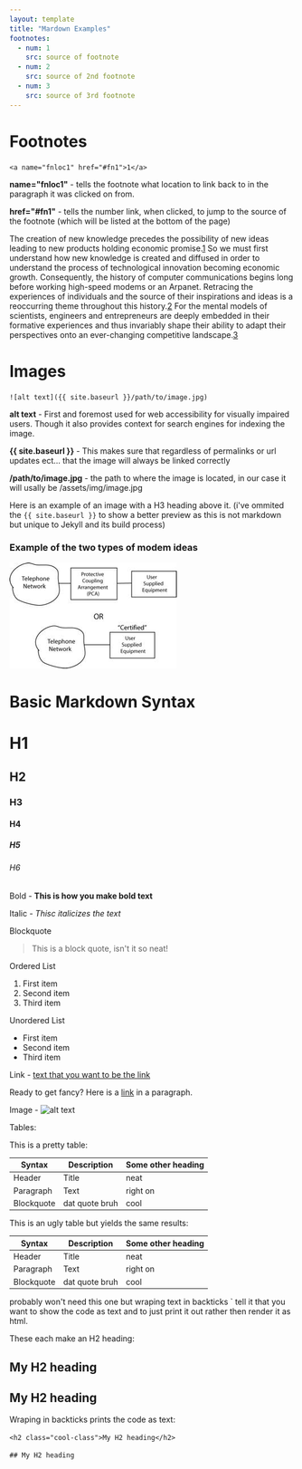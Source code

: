 ```yaml
---
layout: template
title: "Mardown Examples"
footnotes:
  - num: 1
    src: source of footnote
  - num: 2
    src: source of 2nd footnote
  - num: 3
    src: source of 3rd footnote
---
```



Footnotes
=========
`<a name="fnloc1" href="#fn1">1</a>`


**name="fnloc1"** - tells the footnote what location to link back to in the paragraph it was clicked on from.

**href="#fn1"**  - tells the number link, when clicked, to jump to the source of the footnote (which will be listed at the bottom of the page)

The creation of new knowledge precedes the possibility of new ideas leading to new products holding economic promise.<a name="fnloc1" href="#fn1">1</a> So we must first understand how new knowledge is created and diffused in order to understand the process of technological innovation becoming economic growth. Consequently, the history of computer communications begins long before working high-speed modems or an Arpanet. Retracing the experiences of individuals and the source of their inspirations and ideas is a reoccurring theme throughout this history.<a name="fnloc2" href="#fn2">2</a> For the mental models of scientists, engineers and entrepreneurs are deeply embedded in their formative experiences and thus invariably shape their ability to adapt their perspectives onto an ever-changing competitive landscape.<a name="fnloc3" href="#fn3">3</a>

Images
======

`![alt text]({{ site.baseurl }}/path/to/image.jpg)`

**alt text** - First and foremost used for web accessibility for visually impaired users. Though it also provides context for search engines for indexing the image.

**{{ site.baseurl }}** - This makes sure that regardless of permalinks or url updates ect... that the image will always be linked correctly

**/path/to/image.jpg** - the path to where the image is located, in our case it will usally be /assets/img/image.jpg

Here is an example of an image with a H3 heading above it. (i've ommited the `{{ site.baseurl }}` to show a better preview as this is not markdown but unique to Jekyll and its build process)

### Example of the two types of modem ideas
![description of the image for screen readers](assets/img/modem-example.jpg)


Basic Markdown Syntax
=====================

# H1
## H2
### H3
#### H4
##### H5
###### H6


Bold - **This is how you make bold text**

Italic - *Thisc  italicizes the text*

Blockquote
> This is  a block quote, isn't it so neat!

Ordered List
1. First item
2. Second item
3. Third item

Unordered List
- First item
- Second item
- Third item

Link - [text that you want to be the link](https://www.example.com)

Ready to get fancy? Here is a [link](https://www.example.com) in a paragraph.

Image -	![alt text](../assets/img/modem-example.jpg)

Tables:

This is a pretty table:

| Syntax     | Description    | Some other heading |
| ------     | -----------    | ------------------ |
| Header     | Title          | neat               |
| Paragraph  | Text           | right on           |
| Blockquote | dat quote bruh | cool               |


This is an ugly table but yields the same results:

| Syntax | Description | Some other heading |
| --- | --- | --- |
| Header | Title | neat |
| Paragraph | Text | right on |
| Blockquote | dat quote bruh | cool |


probably won't need this one but wraping text in backticks ` tell it that you want to show the code as text and to just print it out rather then render it as html.

These each make an H2 heading:
<h2 class="coolheading">My H2 heading</h2>

## My H2 heading

Wraping in backticks prints the code as text:

`<h2 class="cool-class">My H2 heading</h2>`

`## My H2 heading`

